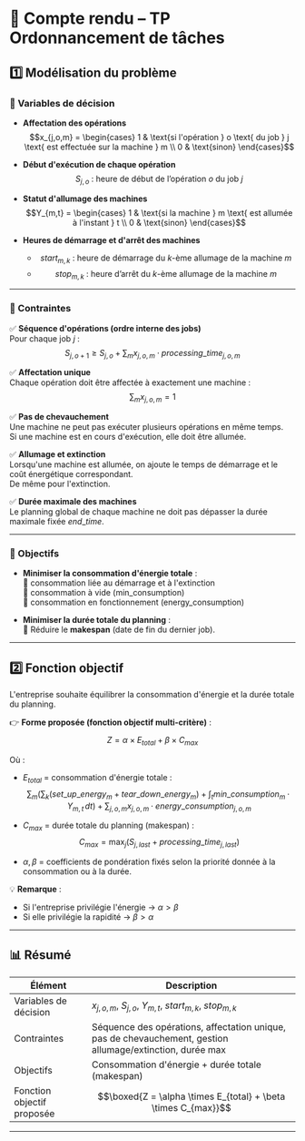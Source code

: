 # 📝 Compte rendu – TP Ordonnancement de tâches

## 1️⃣ Modélisation du problème

### 📌 Variables de décision
- **Affectation des opérations**  
  $$x_{j,o,m} = \begin{cases}  
  1 & \text{si l'opération } o \text{ du job } j \text{ est effectuée sur la machine } m \\  
  0 & \text{sinon}  
  \end{cases}$$

- **Début d'exécution de chaque opération**  
  $$S_{j,o} \text{ : heure de début de l'opération } o \text{ du job } j$$

- **Statut d'allumage des machines**  
  $$Y_{m,t} = \begin{cases}  
  1 & \text{si la machine } m \text{ est allumée à l'instant } t \\  
  0 & \text{sinon}  
  \end{cases}$$

- **Heures de démarrage et d'arrêt des machines**  
  - $$start_{m,k} \text{ : heure de démarrage du } k\text{-ème allumage de la machine } m$$  
  - $$stop_{m,k} \text{ : heure d'arrêt du } k\text{-ème allumage de la machine } m$$

---

### 📌 Contraintes

✅ **Séquence d'opérations (ordre interne des jobs)**  
Pour chaque job $j$ :  
$$S_{j,o+1} \geq S_{j,o} + \sum_{m} x_{j,o,m} \cdot processing\_time_{j,o,m}$$

✅ **Affectation unique**  
Chaque opération doit être affectée à exactement une machine :  
$$\sum_{m} x_{j,o,m} = 1$$

✅ **Pas de chevauchement**  
Une machine ne peut pas exécuter plusieurs opérations en même temps.  
Si une machine est en cours d'exécution, elle doit être allumée.

✅ **Allumage et extinction**  
Lorsqu'une machine est allumée, on ajoute le temps de démarrage et le coût énergétique correspondant.  
De même pour l'extinction.

✅ **Durée maximale des machines**  
Le planning global de chaque machine ne doit pas dépasser la durée maximale fixée $end\_time$.

---

### 📌 Objectifs

- **Minimiser la consommation d'énergie totale** :  
  🔸 consommation liée au démarrage et à l'extinction  
  🔸 consommation à vide (min_consumption)  
  🔸 consommation en fonctionnement (energy_consumption)

- **Minimiser la durée totale du planning** :  
  🔸 Réduire le **makespan** (date de fin du dernier job).

---

## 2️⃣ Fonction objectif

L'entreprise souhaite équilibrer la consommation d'énergie et la durée totale du planning.

👉 **Forme proposée (fonction objectif multi-critère)** :  
$$Z = \alpha \times E_{total} + \beta \times C_{max}$$

Où :
- $E_{total}$ = consommation d'énergie totale :  
$$\sum_{m} \left( \sum_{k} (set\_up\_energy_{m} + tear\_down\_energy_{m}) + \int_{t} min\_consumption_{m} \cdot Y_{m,t} \, dt \right) + \sum_{j,o,m} x_{j,o,m} \cdot energy\_consumption_{j,o,m}$$

- $C_{max}$ = durée totale du planning (makespan) :  
$$C_{max} = \max_{j} \left( S_{j,last} + processing\_time_{j,last} \right)$$

- $\alpha, \beta$ = coefficients de pondération fixés selon la priorité donnée à la consommation ou à la durée.

💡 **Remarque** :  
- Si l'entreprise privilégie l'énergie → $\alpha > \beta$  
- Si elle privilégie la rapidité → $\beta > \alpha$

---

## 📊 Résumé

| Élément                     | Description                                                                                                                                                    |
|-----------------------------|----------------------------------------------------------------------------------------------------------------------------------------------------------------|
| Variables de décision       | $x_{j,o,m}$, $S_{j,o}$, $Y_{m,t}$, $start_{m,k}$, $stop_{m,k}$                                                                            |
| Contraintes                 | Séquence des opérations, affectation unique, pas de chevauchement, gestion allumage/extinction, durée max                                                     |
| Objectifs                   | Consommation d'énergie + durée totale (makespan)                                                                                                              |
| Fonction objectif proposée  | $$\boxed{Z = \alpha \times E_{total} + \beta \times C_{max}}$$                                                                                                 |

---

